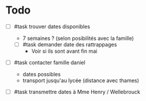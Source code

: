 
# Todo
 - [ ] #task trouver dates disponibles
    - 7 semaines ? (selon posibilités avec la famille)
     - [ ] #task demander date des rattrappages
         - Voir si ils sont avant fin mai
 - [ ] #task contacter famille daniel
     - dates possibles
     - transport jusqu'au lycée (distance avec thames)
 - [ ] #task transmettre dates à Mme Henry / Wellebrouck


